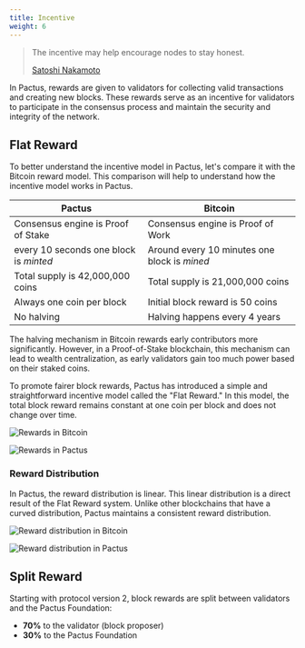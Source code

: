 ```yaml
---
title: Incentive
weight: 6
---
```


> The incentive may help encourage nodes to stay honest.
>
> [Satoshi Nakamoto](https://bitcoin.org/bitcoin.pdf)

In Pactus, rewards are given to validators for collecting valid transactions and creating new blocks.
These rewards serve as an incentive for validators to participate in the consensus process and
maintain the security and integrity of the network.

## Flat Reward

To better understand the incentive model in Pactus, let's compare it with the Bitcoin reward model.
This comparison will help to understand how the incentive model works in Pactus.

| Pactus                                 | Bitcoin                                      |
| -------------------------------------- | -------------------------------------------- |
| Consensus engine is Proof of Stake     | Consensus engine is Proof of Work            |
| every 10 seconds one block is _minted_ | Around every 10 minutes one block is _mined_ |
| Total supply is 42,000,000 coins       | Total supply is 21,000,000 coins             |
| Always one coin per block              | Initial block reward is 50 coins             |
| No halving                             | Halving happens every 4 years                |

The halving mechanism in Bitcoin rewards early contributors more significantly.
However, in a Proof-of-Stake blockchain, this mechanism can lead to wealth centralization,
as early validators gain too much power based on their staked coins.

To promote fairer block rewards, Pactus has introduced a simple and straightforward incentive model called the "Flat Reward."
In this model, the total block reward remains constant at one coin per block and does not change over time.

![Rewards in Bitcoin](/images/bitcoin-reward.png)

![Rewards in Pactus](/images/pactus-reward.png)

### Reward Distribution

In Pactus, the reward distribution is linear. This linear distribution is a direct result of the Flat Reward system.
Unlike other blockchains that have a curved distribution, Pactus maintains a consistent reward distribution.

![Reward distribution in Bitcoin](/images/bitcoin-reward-distribution.png)

![Reward distribution in Pactus](/images/pactus-reward-distribution.png)

## Split Reward

Starting with protocol version 2, block rewards are split between validators and the Pactus Foundation:

- **70%** to the validator (block proposer)
- **30%** to the Pactus Foundation
